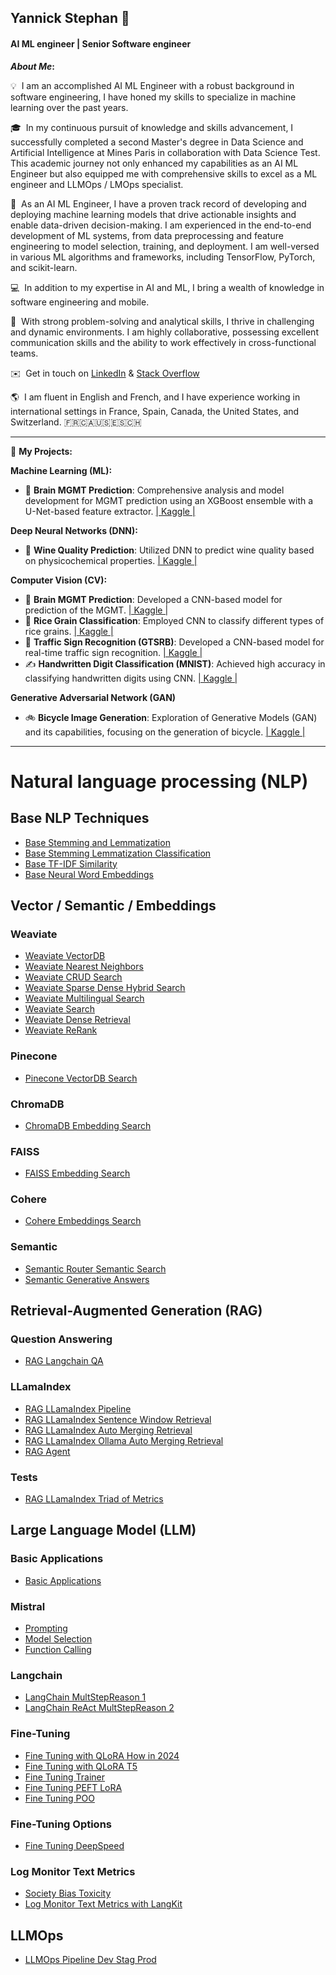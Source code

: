 ## Yannick Stephan 👋
#### AI ML engineer | Senior Software engineer 

<b>*About Me*:</b>

💡 &nbsp;I am an accomplished AI ML Engineer with a robust background in software engineering, I have honed my skills to specialize in machine learning over the past years.

🎓 &nbsp;In my continuous pursuit of knowledge and skills advancement, I successfully completed a second Master's degree in Data Science and Artificial Intelligence at Mines Paris in collaboration with Data Science Test. This academic journey not only enhanced my capabilities as an AI ML Engineer but also equipped me with comprehensive skills to excel as a ML engineer and LLMOps / LMOps specialist.

🔬 &nbsp;As an AI ML Engineer, I have a proven track record of developing and deploying machine learning models that drive actionable insights and enable data-driven decision-making. I am experienced in the end-to-end development of ML systems, from data preprocessing and feature engineering to model selection, training, and deployment. I am well-versed in various ML algorithms and frameworks, including TensorFlow, PyTorch, and scikit-learn.

💻 &nbsp;In addition to my expertise in AI and ML, I bring a wealth of knowledge in software engineering and mobile.

🌟 &nbsp;With strong problem-solving and analytical skills, I thrive in challenging and dynamic environments. I am highly collaborative, possessing excellent communication skills and the ability to work effectively in cross-functional teams.

✉️ &nbsp;Get in touch on [LinkedIn](https://www.linkedin.com/in/yannick-stephan/) & [Stack Overflow](https://stackoverflow.com/users/3765457/yannsteph) 

🌎 &nbsp;I am fluent in English and French, and I have experience working in international settings in France, Spain, Canada, the United States, and Switzerland.
🇫🇷🇨🇦🇺🇸🇪🇸🇨🇭

* * *

📂 **My Projects:**

**Machine Learning (ML):**

*   🧠 **Brain MGMT Prediction**: Comprehensive analysis and model development for MGMT prediction using an XGBoost ensemble with a U-Net-based feature extractor. [| Kaggle |](https://www.kaggle.com/code/yannicksteph/u-net-cv-brain-prediction)

**Deep Neural Networks (DNN):**

*   🍷 **Wine Quality Prediction**: Utilized DNN to predict wine quality based on physicochemical properties. [| Kaggle |](https://www.kaggle.com/code/yannicksteph/dnn-wine-prediction)

**Computer Vision (CV):**

*   🧠 **Brain MGMT Prediction**: Developed a CNN-based model for prediction of the MGMT. [| Kaggle |](https://www.kaggle.com/code/yannicksteph/cnn-cv-brain-prediction)
*   🌾 **Rice Grain Classification**: Employed CNN to classify different types of rice grains. [| Kaggle |](https://www.kaggle.com/code/yannicksteph/cnn-cv-rice-classification)
*   🚦 **Traffic Sign Recognition (GTSRB)**: Developed a CNN-based model for real-time traffic sign recognition. [| Kaggle |](https://www.kaggle.com/code/yannicksteph/cnn-cv-gtsrb-classification)
*   ✍️ **Handwritten Digit Classification (MNIST)**: Achieved high accuracy in classifying handwritten digits using CNN. [| Kaggle |](https://www.kaggle.com/code/yannicksteph/cnn-cv-mnist-classification)

**Generative Adversarial Network (GAN)** 

*   🚲 **Bicycle Image Generation**: Exploration of Generative Models (GAN) and its capabilities, focusing on the generation of bicycle. [| Kaggle |](https://www.kaggle.com/yannicksteph/wgan-gp-gm-quickdraw-image-generation/)

* * *
# Natural language processing (NLP)

## Base NLP Techniques
- [Base Stemming and Lemmatization](https://github.com/YanSte/NLP-Stemming-and-Lemmatization)
- [Base Stemming Lemmatization Classification](https://github.com/YanSte/NLP-Stemming-Lemmatization-Classification)
- [Base TF-IDF Similarity](https://github.com/YanSte/NLP-TF-IDF-Similarity)
- [Base Neural Word Embeddings](https://github.com/YanSte/NLP-Neural-Word-Embeddings)

## Vector / Semantic / Embeddings

### Weaviate 
- [Weaviate VectorDB](https://github.com/YanSte/NLP-LLM-VectorDB-Weaviate)
- [Weaviate Nearest Neighbors](https://github.com/YanSte/NLP-HNSW-Weaviate-Nearest-Neighbors)
- [Weaviate CRUD Search](https://github.com/YanSte/NLP-Weaviate-Vector-CRUD-Search)
- [Weaviate Sparse Dense Hybrid Search](https://github.com/YanSte/NLP-Weaviate-Sparse-Dense-Hybrid-Search)
- [Weaviate Multilingual Search](https://github.com/YanSte/NLP-Weaviate-Multilingual-RAG-Search)
- [Weaviate Search](https://github.com/YanSte/NLP-Weaviate-Semantic-Search-Search)
- [Weaviate Dense Retrieval](https://github.com/YanSte/NLP-Semantic-Search-Dense-Retrieval)
- [Weaviate ReRank](https://github.com/YanSte/NLP-Semantic-Search-Rerank)

### Pinecone
- [Pinecone VectorDB Search](https://github.com/YanSte/NLP-LLM-VectorDB-Pinecone)

### ChromaDB
- [ChromaDB Embedding Search](https://github.com/YanSte/NLP-LLM-Vector-Embeddings-DB-Search)

### FAISS
- [FAISS Embedding Search](https://github.com/YanSte/NLP-LLM-Vector-Embeddings-DB-Search)

### Cohere
- [Cohere Embeddings Search](https://github.com/YanSte/NLP-Cohere-Semantic-Search-Embeddings)

### Semantic 
- [Semantic Router Semantic Search](https://github.com/YanSte/NLP-Semantic-Router-Semantic-Search)
- [Semantic Generative Answers](https://github.com/YanSte/NLP-Semantic-Search-Generative-Answers)

## Retrieval-Augmented Generation (RAG)

### Question Answering
- [RAG Langchain QA](https://www.kaggle.com/code/yannicksteph/nlp-llm-langchain-rag-qa-data)

### LLamaIndex
- [RAG LLamaIndex Pipeline](https://github.com/YanSte/NLP-LLamaIndex-Advanced-RAG-Pipeline)
- [RAG LLamaIndex Sentence Window Retrieval](https://github.com/YanSte/NLP-RAG-LLamaIndex-Sentence-Window-Retrieval)
- [RAG LLamaIndex Auto Merging Retrieval](https://github.com/YanSte/NLP-RAG-LLamaIndex-Auto-Merging-Retrieval)
- [RAG LLamaIndex Ollama Auto Merging Retrieval](https://github.com/YanSte/NLP-RAG-LLamaIndex-Ollama-Auto-Merging-Retrieval)
- [RAG Agent](https://github.com/YanSte/NLP-RAG-LLamaIndex-Agent-with-RAG)

### Tests
- [RAG LLamaIndex Triad of Metrics](https://github.com/YanSte/NLP-RAG-LLamaIndex-Triad-of-Metrics/)

## Large Language Model (LLM)

### Basic Applications
- [Basic Applications](https://github.com/YanSte/NLP-LLM-Basic-Applications)

### Mistral
- [Prompting](https://github.com/YanSte/NLP-Mistral-Prompting)
- [Model Selection](https://github.com/YanSte/NLP-Mistral-Prompting)
- [Function Calling](https://github.com/YanSte/NLP-Mistral-Function-Calling)

### Langchain
- [LangChain MultStepReason 1](https://github.com/YanSte/NLP-LLM-LangChain-Multi-Step-Reasoning-Part-1)
- [LangChain ReAct MultStepReason 2](https://github.com/YanSte/NLP-LLM-LangChain-ReAct-MultStepReason-2)

### Fine-Tuning
- [Fine Tuning with QLoRA How in 2024](https://github.com/YanSte/NLP-LLM-Fine-tuning-Llame-2-QLoRA-2024)
- [Fine Tuning with QLoRA T5](https://github.com/YanSte/NLP-LLM-Fine-tuning-QA-LoRA-T5)
- [Fine Tuning Trainer](https://github.com/YanSte/NLP-LLM-Fine-Tuning-Trainer)
- [Fine Tuning PEFT LoRA](https://github.com/YanSte/NLP-PEFT-LoRA-DialogSum-Dialogue-Summarize)
- [Fine Tuning POO](https://github.com/YanSte/NLP-PPO-DialogSum-Less-Toxic-Summarize)

### Fine-Tuning Options
- [Fine Tuning DeepSpeed](https://github.com/YanSte/NLP-LLM-Fine-tuning-DeepSpeed)

### Log Monitor Text Metrics
- [Society Bias Toxicity](https://github.com/YanSte/NLP-LLM-Society-Bias-Toxicity)
- [Log Monitor Text Metrics with LangKit](https://github.com/YanSte/NLP-Log-Monitor-Metrics-WhyLab-LangKit)

## LLMOps
- [LLMOps Pipeline Dev Stag Prod](https://github.com/YanSte/NLP-LLM-LLMOps-Pipeline-Dev-Stag-Prod)
